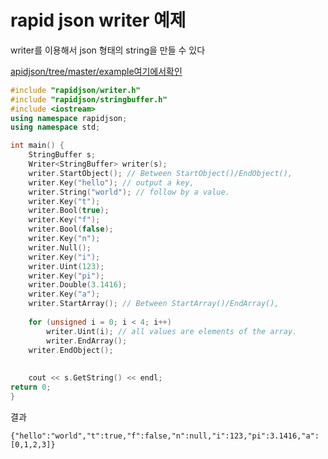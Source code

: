 # rapid json writer 예제
writer를 이용해서 json 형태의 string을 만들 수 있다

[apidjson/tree/master/example여기에서확인](https://github.com/Tencent/rapidjson/tree/master/example)

```cpp
#include "rapidjson/writer.h"
#include "rapidjson/stringbuffer.h"
#include <iostream>
using namespace rapidjson;
using namespace std;

int main() {
	StringBuffer s;
	Writer<StringBuffer> writer(s);
	writer.StartObject(); // Between StartObject()/EndObject(),
	writer.Key("hello"); // output a key,
	writer.String("world"); // follow by a value.
	writer.Key("t");
	writer.Bool(true);
	writer.Key("f");
	writer.Bool(false);
	writer.Key("n");
	writer.Null();
	writer.Key("i");
	writer.Uint(123);
	writer.Key("pi");
	writer.Double(3.1416);
	writer.Key("a");
	writer.StartArray(); // Between StartArray()/EndArray(),
	
	for (unsigned i = 0; i < 4; i++)
		writer.Uint(i); // all values are elements of the array.
		writer.EndArray();
	writer.EndObject();
	
	
	cout << s.GetString() << endl;
return 0;
}
```

결과
```
{"hello":"world","t":true,"f":false,"n":null,"i":123,"pi":3.1416,"a":[0,1,2,3]}
```

